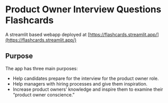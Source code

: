 # Product Owner Interview Questions Flashcards

A streamlit based webapp deployed at [https://flashcards.streamlit.app/](https://flashcards.streamlit.app/)

## Purpose

The app has three main purposes:

- Help candidates prepare for the interview for the product owner role.
- Help managers with hiring processes and give them inspiration.
- Increase product owners’ knowledge and inspire them to examine their “product owner conscience.”

